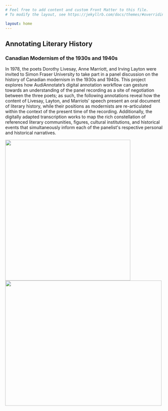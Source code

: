 ```yaml
---
# Feel free to add content and custom Front Matter to this file.
# To modify the layout, see https://jekyllrb.com/docs/themes/#overriding-theme-defaults

layout: home
---
```


## Annotating Literary History
### Canadian Modernism of the 1930s and 1940s
In 1978, the poets Dorothy Livesay, Anne Marriott, and Irving Layton were invited to Simon Fraser University to take part in a panel discussion on the history of Canadian modernism in the 1930s and 1940s. This project explores how AudiAnnotate’s digital annotation workflow can gesture towards an understanding of the panel recording as a site of negotiation between the three poets; as such, the following annotations reveal how the content of Livesay, Layton, and Marriots' speech present an oral document of literary history, while their positions as modernists are re-articulated within the context of the present time of the recording. Additionally, the digitally adapted transcription works to map the rich constellation of referenced literary communities, figures, cultural institutions, and historical events that simultaneously inform each of the panelist's respective personal and historical narratives.  

<img src="https://github.com/teddiebrock/sfu-poetry-panel/blob/gh-pages/sfu-panel-taped.png?raw=true" width="400" height="450"/>
<img src="https://github.com/teddiebrock/sfu-poetry-panel/blob/gh-pages/livesay_marriott.png?raw=true" width="500" height="400"/>
